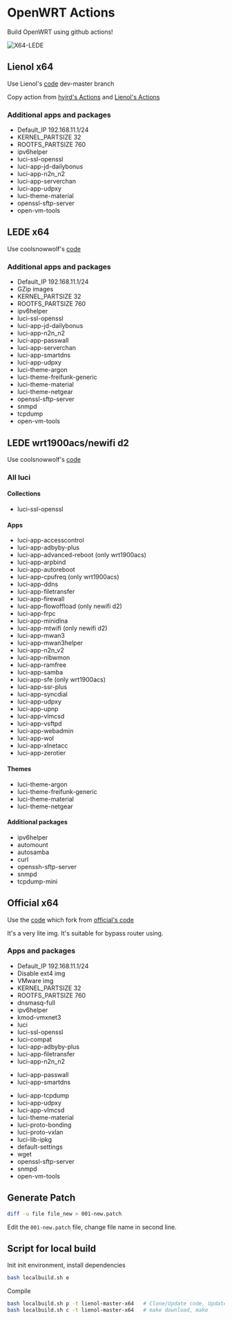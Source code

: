 # OpenWRT Actions

Build OpenWRT using github actions!

![X64-LEDE](https://github.com/alecthw/openwrt-actions/workflows/Openwrt-AutoBuild/badge.svg)

## Lienol x64

Use Lienol's [code](https://github.com/Lienol/openwrt) dev-master branch

Copy action from [hyird's Actions](https://github.com/hyird/openwrt-actions) and [Lienol's Actions](https://github.com/Lienol/openwrt-actions)

### Additional apps and packages

- Default_IP 192.168.11.1/24
- KERNEL_PARTSIZE 32
- ROOTFS_PARTSIZE 760
- ipv6helper
- luci-ssl-openssl
- luci-app-jd-dailybonus
- luci-app-n2n_n2
- luci-app-serverchan
- luci-app-udpxy
- luci-theme-material
- openssl-sftp-server
- open-vm-tools

## LEDE x64

Use coolsnowwolf's [code](https://github.com/coolsnowwolf/lede)

### Additional apps and packages

- Default_IP 192.168.11.1/24
- GZip images
- KERNEL_PARTSIZE 32
- ROOTFS_PARTSIZE 760
- ipv6helper
- luci-ssl-openssl
- luci-app-jd-dailybonus
- luci-app-n2n_n2
- luci-app-passwall
- luci-app-serverchan
- luci-app-smartdns
- luci-app-udpxy
- luci-theme-argon
- luci-theme-freifunk-generic
- luci-theme-material
- luci-theme-netgear
- openssl-sftp-server
- snmpd
- tcpdump
- open-vm-tools

## LEDE wrt1900acs/newifi d2

Use coolsnowwolf's [code](https://github.com/coolsnowwolf/lede)

### All luci

#### Collections

- luci-ssl-openssl

#### Apps

- luci-app-accesscontrol
- luci-app-adbyby-plus
- luci-app-advanced-reboot (only wrt1900acs)
- luci-app-arpbind
- luci-app-autoreboot
- luci-app-cpufreq (only wrt1900acs)
- luci-app-ddns
- luci-app-filetransfer
- luci-app-firewall
- luci-app-flowoffload (only newifi d2)
- luci-app-frpc
- luci-app-minidlna
- luci-app-mtwifi (only newifi d2)
- luci-app-mwan3
- luci-app-mwan3helper
- luci-app-n2n_v2
- luci-app-nlbwmon
- luci-app-ramfree
- luci-app-samba
- luci-app-sfe (only wrt1900acs)
- luci-app-ssr-plus
- luci-app-syncdial
- luci-app-udpxy
- luci-app-upnp
- luci-app-vlmcsd
- luci-app-vsftpd
- luci-app-webadmin
- luci-app-wol
- luci-app-xlnetacc
- luci-app-zerotier

#### Themes

- luci-theme-argon
- luci-theme-freifunk-generic
- luci-theme-material
- luci-theme-netgear

#### Additional packages

- ipv6helper
- automount
- autosamba
- curl
- openssh-sftp-server
- snmpd
- tcpdump-mini

## Official x64

Use the [code](https://github.com/alecthw/openwrt) which fork from [official's code](https://github.com/openwrt/openwrt)

It's a very lite img. It's suitable for bypass router using.

### Apps and packages

- Default_IP 192.168.11.1/24
- Disable ext4 img
- VMware img
- KERNEL_PARTSIZE 32
- ROOTFS_PARTSIZE 760
- dnsmasq-full
- ipv6helper
- kmod-vmxnet3
- luci
- luci-ssl-openssl
- luci-compat
- luci-app-adbyby-plus
- luci-app-filetransfer
- luci-app-n2n_n2
<!-- - luci-app-openclash -->
- luci-app-passwall
- luci-app-smartdns
<!-- - luci-app-ssr-plus -->
- luci-app-tcpdump
- luci-app-udpxy
- luci-app-vlmcsd
- luci-theme-material
- luci-proto-bonding
- luci-proto-vxlan
- luci-lib-ipkg
- default-settings
- wget
- openssl-sftp-server
- snmpd
- open-vm-tools

## Generate Patch

``` bash
diff -u file file_new > 001-new.patch
```

Edit the `001-new.patch` file, change file name in second line.

## Script for local build

Init init environment, install dependencies

``` bash
bash localbuild.sh e
```

Compile

``` bash
bash localbuild.sh p -t lienol-master-x64   # Clone/Update code, Update feeds, apply custom settings, make defconfig
bash localbuild.sh c -t lienol-master-x64   # make download, make
```
